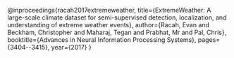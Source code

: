 @inproceedings{racah2017extremeweather,
  title={ExtremeWeather: A large-scale climate dataset for semi-supervised detection, localization, and understanding of extreme weather events},
  author={Racah, Evan and Beckham, Christopher and Maharaj, Tegan and Prabhat, Mr and Pal, Chris},
  booktitle={Advances in Neural Information Processing Systems},
  pages={3404--3415},
  year={2017}
}